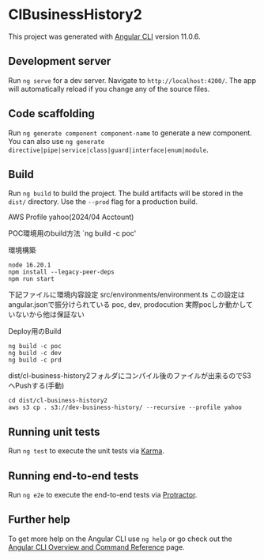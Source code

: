 # ClBusinessHistory2

This project was generated with [Angular CLI](https://github.com/angular/angular-cli) version 11.0.6.

## Development server

Run `ng serve` for a dev server. Navigate to `http://localhost:4200/`. The app will automatically reload if you change any of the source files.

## Code scaffolding

Run `ng generate component component-name` to generate a new component. You can also use `ng generate directive|pipe|service|class|guard|interface|enum|module`.

## Build

Run `ng build` to build the project. The build artifacts will be stored in the `dist/` directory. Use the `--prod` flag for a production build.

AWS Profile yahoo(2024/04 Acctount)

POC環境用のbuild方法
`ng build -c poc'

環境構築

```
node 16.20.1
npm install --legacy-peer-deps
npm run start
```

下記ファイルに環境内容設定
src/environments/environment.ts
この設定は
angular.jsonで振分けられている poc, dev, prodocution 実際pocしか動かしていないから他は保証ない

Deploy用のBuild
```
ng build -c poc
ng build -c dev
ng build -c prd
```

dist/cl-business-history2フォルダにコンパイル後のファイルが出来るのでS3へPushする(手動)
```
cd dist/cl-business-history2
aws s3 cp . s3://dev-business-history/ --recursive --profile yahoo

```

## Running unit tests

Run `ng test` to execute the unit tests via [Karma](https://karma-runner.github.io).

## Running end-to-end tests

Run `ng e2e` to execute the end-to-end tests via [Protractor](http://www.protractortest.org/).

## Further help

To get more help on the Angular CLI use `ng help` or go check out the [Angular CLI Overview and Command Reference](https://angular.io/cli) page.
